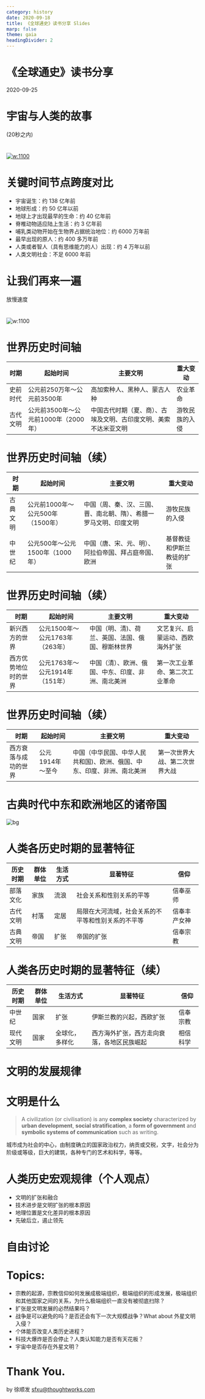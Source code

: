 ```yaml
---
category: history
date: 2020-09-18
title: 《全球通史》读书分享 Slides
marp: false
theme: gaia
headingDivider: 2
---
```


# **《全球通史》读书分享**

2020-09-25
<!-- _class: lead -->


# 宇宙与人类的故事

(20秒之内)
<!-- _class: lead invert -->

<!-- HTML comment recognizes as a presenter note per pages. -->
<!-- You may place multiple comments in a single page. -->

#

[![w:1100](https://i.imgur.com/bc9HOJU.png)](https://www.youtube.com/watch?v=kCHGDRHZ4eU)

# 关键时间节点跨度对比

- 宇宙诞生：约 138 亿年前
- 地球形成：约 50 亿年以前
- 地球上才出现最早的生命：约 40 亿年前
- 脊椎动物适应陆上生活：约 3 亿年前
- 哺乳类动物开始在生物界占据统治地位：约 6000 万年前
- 最早出现的原人：约 400 多万年前
- 人类或者智人（具有思维能力的人）出现：约 4 万年以前
- 人类文明社会：不足 6000 年前


# 让我们再来一遍

放慢速度
<!-- _class: lead invert -->

#

![w:1100](https://i.imgur.com/J7o3iJL.png)
[](https://www.youtube.com/watch?v=o-3LD4-cG4A)

# 世界历史时间轴

时期|起始时间|主要文明|重大变动|
--- | --- | --- | --- |
史前时代 | 公元前250万年～公元前3500年 |高加索种人、黑种人、蒙古人种|农业革命|
古代文明 | 公元前3500年～公元前1000年（2000年） |中国古代时期（夏、商）、古埃及文明、古印度文明、美索不达米亚文明|游牧民族的入侵|


# 世界历史时间轴（续）

时期|起始时间|主要文明|重大变动|
--- | --- | --- | --- |
古典文明 | 公元前1000年～公元500年（1500年） |中国（周、秦、汉、三国、晋、南北朝、隋）、希腊一罗马文明、印度文明|游牧民族的入侵|
中世纪 | 公元500年～公元1500年（1000年）| 中国（唐、宋、元、明）、阿拉伯帝国、拜占庭帝国、欧洲|基督教徒和伊斯兰教徒的扩张|


# 世界历史时间轴（续）

时期|起始时间|主要文明|重大变动|
--- | --- | --- | --- |
新兴西方的世界| 公元1500年～公元1763年（263年）| 中国（明、清)、荷兰、英国、法国、俄国、穆斯林世界|文艺复兴、启蒙运动、西欧海外扩张 |
西方优势地位时的世界 | 公元1763年～公元1914年（151年）|中国（清）、欧洲、俄国、中东、印度、非洲、南北美洲|第一次工业革命、第二次工业革命|

# 世界历史时间轴（续）

时期|起始时间|主要文明|重大变动|
--- | --- | --- | --- |
西方衰落与成功的世界 | 公元1914年～至今|中国（中华民国、中华人民共和国)、欧洲、俄国、中东、印度、非洲、南北美洲|第一次世界大战、第二次世界大战|

# 古典时代中东和欧洲地区的诸帝国
![bg](https://i.imgur.com/6ysu086.jpg)

# 人类各历史时期的显著特征

历史时期|群体单位|生活方式|显著特征|信仰|
--- | --- | --- | --- | --- |
部落文化|家族|流浪|社会关系和性别关系的平等|信奉巫师|
古代文明|村落|定居|局限在大河流域，社会关系的不平等和性别关系的不平等|信奉丰产女神|
古典文明|帝国|扩张|帝国的扩张|信奉宗教|

# 人类各历史时期的显著特征（续）

历史时期|群体单位|生活方式|显著特征|信仰|
--- | --- | --- | --- | --- |
中世纪|国家|扩张|伊斯兰教的兴起，西欧扩张|信奉宗教|
现代文明|国家|全球化，多样化|西方海外扩张，西方走向衰落，各地区民族崛起|相信科学|

# 文明的发展规律
<!-- _class: lead invert -->

# 文明是什么

> A civilization (or civilisation) is any **complex society** characterized by **urban development**, **social stratification**, a **form of government** and **symbolic systems of communication** such as writing.

城市成为社会的中心，由制度确立的国家政治权力，纳贡或交税，文字，社会分为阶级或等级，巨大的建筑，各种专门的艺术和科学，等等。

# 人类历史宏观规律（个人观点）

- 文明的扩张和融合
- 技术进步是文明扩张的根本原因
- 地理位置是文化差异的根本原因
- 先破后立，遏止领先

# 自由讨论
<!-- _class: lead invert -->

# Topics: 

* 宗教的起源，宗教信仰如何发展成极端组织，极端组织的形成发展，极端组织和其他国家之间的关系，为什么极端组织一直没有被彻底扫除？
* 扩张是文明发展的必然结果吗？
* 战争是可以避免的吗？是否还会有下一次大规模战争？What about 外星文明入侵？
* 个体能否改变人类历史进程？
* 科技大爆炸是否会停止？人类认知能力是否有天花板？
* 宇宙中是否存在外星文明？

<!--
From Wikipedia:

恐怖组织是指由恐怖分子组成的网络与组织，它们通过极端的行为来宣扬自己的主张。

伊斯兰国是一个活跃在伊拉克和叙利亚的萨拉菲圣战主义组织以及未被世界广泛认可的政治实体，奉行极端保守的伊斯兰原教旨主义瓦哈比派，属逊尼宗的一脉。

*恐怖组织是否应该被彻底扫除？恐怖组织是反人类的吗？*
-->

<!--
地理因素是影响文明发展的一大因素，进而会影响政治、经济、思想等。
-->

<!--
（宇宙文明公理：一、生存是文明的第一需要。二、文明不断增长和扩张，但宇宙中的物质总量保持不变。）
当两个文明发展出现不平衡，优势文明就倾向于入侵弱势文明，形成扩张。
-->

<!--
在二战之前（包括二战），战争是由于参战各国经济、政治发展不平衡所导致的。在战后，直至21世纪初，大多是由于多极化与单极化的矛盾激化而导致的，但以后因宗教文化民族冲突升华引发的战争将是主要原因（如巴以冲突）。战争的根源有政治、经济、社会、文化等多种因素。
战争的结果是交战方之间形成新的平衡。
-->

<!--
个体很难左右历史的大趋势，只是时间早晚的差别。
-->

<!--
《三体》中一个有趣的想法，三体人的科技进步是匀速的。
-->

<!--
如果整个宇宙只有地球存在生命，会不会太浪费了？有种地心说的感觉。
-->

# Thank You.

by 徐顺发
sfxu@thoughtworks.com
<!-- _class: lead invert -->
